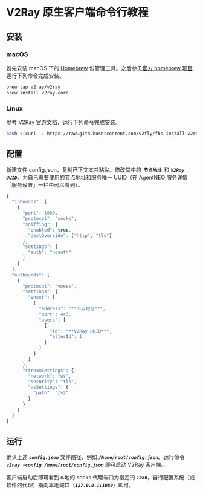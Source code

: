 # V2Ray 原生客户端命令行教程

## 安装

### macOS

首先安装 macOS 下的 [Homebrew](https://brew.sh) 包管理工具。之后参见[官方 homebrew 项目](https://github.com/v2ray/homebrew-v2ray)运行下列命令完成安装。

```bash
brew tap v2ray/v2ray
brew install v2ray-core
```

### Linux

参考 V2Ray [官方文档](https://github.com/v2fly/fhs-install-v2ray)，运行下列命令完成安装。

```bash
bash <(curl -L https://raw.githubusercontent.com/v2fly/fhs-install-v2ray/master/install-release.sh)
```

## 配置

新建文件 config.json，复制已下文本并粘贴。修改其中的_**`节点地址`**_和 _**`V2Ray UUID`**_。为自己需要使用的节点地址和服务唯一 UUID（在 AgentNEO 服务详情「服务设置」一栏中可以看到）。

```javascript
{
  "inbounds": [
    {
      "port": 1080,
      "protocol": "socks",
      "sniffing": {
        "enabled": true,
        "destOverride": ["http", "tls"]
      },
      "settings": {
        "auth": "noauth"
      }
    }
  ],
  "outbounds": [
    {
      "protocol": "vmess",
      "settings": {
        "vnext": [
          {
            "address": "**节点地址**",
            "port": 443,
            "users": [
              {
                "id": "**V2Ray UUID**",
                "alterId": 1
              }
            ]
          }
        ]
      },
      "streamSettings": {
        "network": "ws",
        "security": "tls",
        "wsSettings": {
          "path": "/v2"
        }
      }
    }
  ]
}
```

## 运行

确认上述 _**`config.json`**_ 文件路径，例如 _**`/home/root/config.json`**_。运行命令 _**`v2ray -config /home/root/config.json`**_ 即可启动 V2Ray 客户端。

客户端启动后即可看到本地的 socks 代理端口为指定的 _**`1080`**_，自行配置系统（或软件的代理）指向本地端口（_**`127.0.0.1:1080`**_）即可。
